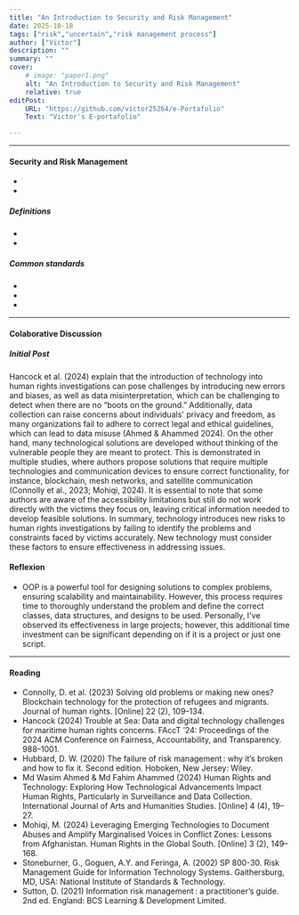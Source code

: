 ```yaml
---
title: "An Introduction to Security and Risk Management" 
date: 2025-10-18
tags: ["risk","uncertain","risk management process"]
author: ["Victor"]
description: "" 
summary: "" 
cover:
    # image: "paper1.png"
    alt: "An Introduction to Security and Risk Management"
    relative: true
editPost:
    URL: "https://github.com/victor25264/e-Portafolio"
    Text: "Victor's E-portafolio"

---
```


---

#### Security and Risk Management



+  
+  


##### Definitions

+  
+ 


##### Common standards 

+  
+  
+  

---

#### Colaborative Discussion

##### Initial Post

Hancock et al. (2024) explain that the introduction of technology into human rights investigations can pose challenges by introducing new errors and biases, as well as data misinterpretation, which can be challenging to detect when there are no “boots on the ground.” Additionally, data collection can raise concerns about individuals' privacy and freedom, as many organizations fail to adhere to correct legal and ethical guidelines, which can lead to data misuse (Ahmed & Ahammed 2024). On the other hand, many technological solutions are developed without thinking of the vulnerable people they are meant to protect. This is demonstrated in multiple studies, where authors propose solutions that require multiple technologies and communication devices to ensure correct functionality, for instance, blockchain, mesh networks, and satellite communication (Connolly et al., 2023; Mohiqi, 2024). It is essential to note that some authors are aware of the accessibility limitations but still do not work directly with the victims they focus on, leaving critical information needed to develop feasible solutions. In summary, technology introduces new risks to human rights investigations by failing to identify the problems and constraints faced by victims accurately. New technology must consider these factors to ensure effectiveness in addressing issues.



#### Reflexion
+ OOP is a powerful tool for designing solutions to complex problems, ensuring scalability and maintainability. However, this process requires time to thoroughly understand the problem and define the correct classes, data structures, and designs to be used. Personally, I've observed its effectiveness in large projects; however, this additional time investment can be significant depending on if it is a project or just one script. 


---

#### Reading 

+ Connolly, D. et al. (2023) Solving old problems or making new ones? Blockchain technology for the protection of refugees and migrants. Journal of human rights. [Online] 22 (2), 109–134.
+ Hancock (2024) Trouble at Sea: Data and digital technology challenges for maritime human rights concerns. FAccT ’24: Proceedings of the 2024 ACM Conference on Fairness, Accountability, and Transparency. 988–1001.
+ Hubbard, D. W. (2020) The failure of risk management : why it’s broken and how to fix it. Second edition. Hoboken, New Jersey: Wiley.
+ Md Wasim Ahmed & Md Fahim Ahammed (2024) Human Rights and Technology: Exploring How Technological Advancements Impact Human Rights, Particularly in Surveillance and Data Collection. International Journal of Arts and Humanities Studies. [Online] 4 (4), 19–27.
+ Mohiqi, M. (2024) Leveraging Emerging Technologies to Document Abuses and Amplify Marginalised Voices in Conflict Zones: Lessons from Afghanistan. Human Rights in the Global South. [Online] 3 (2), 149–168.
+ Stoneburner, G., Goguen, A.Y. and Feringa, A. (2002) SP 800-30. Risk Management Guide for Information Technology Systems. Gaithersburg, MD, USA: National Institute of Standards & Technology.
+ Sutton, D. (2021) Information risk management : a practitioner’s guide. 2nd ed. England: BCS Learning & Development Limited.